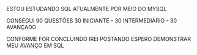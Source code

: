 ESTOU ESTUDANDO SQL 
ATUALMENTE POR MEIO DO MYSQL


CONSEGUI 90 QUESTÕES
30 INICIANTE -
30 INTERMEDIÁRIO - 
30 AVANÇADO

CONFORME FOR CONCLUINDO IREI POSTANDO 
ESPERO DEMONSTRAR MEU AVANÇO EM SQL

